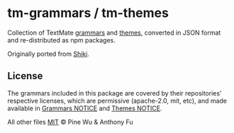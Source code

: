 # tm-grammars / tm-themes

Collection of TextMate [grammars](./packages/tm-grammars/) and [themes](./packages/tm-themes/), converted in JSON format and re-distributed as npm packages.

Originally ported from [Shiki](https://github.com/shikijs/shiki).

## License

The grammars included in this package are covered by their repositories’ respective licenses, which are permissive (apache-2.0, mit, etc), and made available in [Grammars NOTICE](./packages/tm-grammars/NOTICE) and [Themes NOTICE](./packages/tm-themes/NOTICE).

All other files [MIT](./LICENSE) © Pine Wu & Anthony Fu
